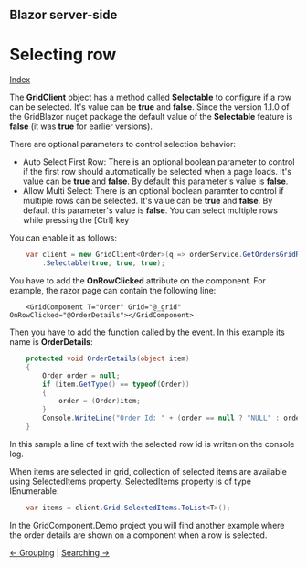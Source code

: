 ## Blazor server-side

# Selecting row

[Index](Documentation.md)

The **GridClient** object has a method called **Selectable** to configure if a row can be selected. 
It's value can be **true** and **false**. 
Since the version 1.1.0 of the GridBlazor nuget package the default value of the **Selectable** feature is **false** (it was **true** for earlier versions).

There are optional parameters to control selection behavior:

- Auto Select First Row:
    There is an optional boolean parameter to control if the first row should automatically be selected when a page loads.
    It's value can be **true** and **false**. 
    By default this parameter's value is **false**. 
- Allow Multi Select:
    There is an optional boolean paramter to control if multiple rows can be selected. 
    It's value can be **true** and **false**.
    By default this parameter's value is **false**.
    You can select multiple rows while pressing the [Ctrl] key

You can enable it as follows:
```c#
    var client = new GridClient<Order>(q => orderService.GetOrdersGridRows(columns, q), query, false, "ordersGrid", columns)
        .Selectable(true, true, true);
```

You have to add the **OnRowClicked** attribute on the component. For example, the razor page can contain the following line:
```razor
    <GridComponent T="Order" Grid="@_grid" OnRowClicked="@OrderDetails"></GridComponent>
```

Then you have to add the function called by the event. In this example its name is **OrderDetails**:
```c#
    protected void OrderDetails(object item)
    {
        Order order = null;
        if (item.GetType() == typeof(Order))
        {
            order = (Order)item;
        }
        Console.WriteLine("Order Id: " + (order == null ? "NULL" : order.OrderID.ToString()));
    }
```

In this sample a line of text with the selected row id is writen on the console log.

When items are selected in grid, collection of selected items are available using SelectedItems property. SelectedItems property is of type IEnumerable<object>.

```c#
    var items = client.Grid.SelectedItems.ToList<T>();
```

In the GridComponent.Demo project you will find another example where the order details are shown on a component when a row is selected.

[<- Grouping](Grouping.md) | [Searching ->](Searching.md)